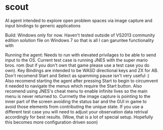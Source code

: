 # scout
AI agent intended to explore open problem spaces via image capture and input bindings to generic applications

Build: Windows only for now. Haven't tested outside of VS2013 community edition solution file on Windows 7 so that is all I can garuntee functionality with

Running the agent: 
Needs to run with elevated privilages to be able to send input to the OS. Current test case is running JNES with the super mario
bros. rom (but if you don't own that game please use a test case you do own). Key Bindings are intended to be WASD directional keys
and ZX for AB. Don't recomend Start and Select as spamming pause isn't very useful :) Also recomend starting the agent after pressing Start to
begin to circumvent it needed to navigate the menus which require the Start button. Also recomend using JNES's cheat menu to enable infinite
lives so the main menu is never returned to. Currnetly the image capture is pointing to the inner part of the screen avoiding the status bar
and the GUI in game to avoid those elements from contributing the unique state. If you use a different test case you will need to adjust
your observation data retrival accordingly for best results.
(Wow, that is a lot of special setup. Hopefully this becomes more configuration driven soon)
